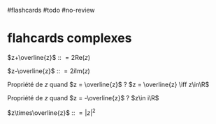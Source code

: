 #flashcards #todo #no-review 
# flahcards complexes

$z+\overline{z}$ :: $= 2\text{Re}(z)$
<!--SR:!2022-07-01,3,190-->

$z-\overline{z}$ :: $= 2i \text{Im}(z)$
<!--SR:!2022-07-01,3,190-->

Propriété de $z$ quand $z = \overline{z}$
?
$z = \overline{z} \iff z\in\R$
<!--SR:!2022-06-30,5,230-->

Propriété de $z$ quand $z = -\overline{z}$
?
$z\in i\R$
<!--SR:!2022-06-29,1,170-->

$z\times\overline{z}$ :: $= |z|^2$
<!--SR:!2022-07-02,4,210-->


